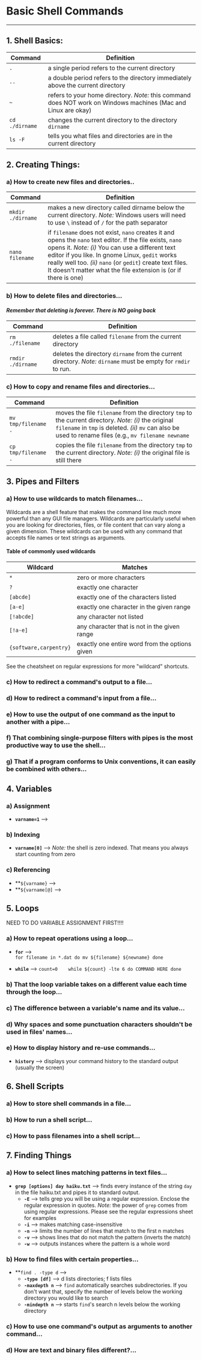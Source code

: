 # Basic Shell Commands
***

## 1. Shell Basics:

| Command        | Definition                                                                                                     |
|----------------|----------------------------------------------------------------------------------------------------------------|  
| `.`            | a single period refers to the current directory                                                                |  
| `..`           | a double period refers to the directory immediately above the current directory                                |  
| `~`            | refers to your home directory. _Note:_ this command does NOT work on Windows machines (Mac and Linux are okay) |  
| `cd ./dirname` | changes the current directory to the directory `dirname`                                                       |  
| `ls -F`        | tells you what files and directories are in the current directory                                              |  



## 2. Creating Things:
### a) How to create new files and directories..

| Command           | Definition                                                                                                                                                                                                                                                                                                                                            |  
|-------------------|-------------------------------------------------------------------------------------------------------------------------------------------------------------------------------------------------------------------------------------------------------------------------------------------------------------------------------------------------------|  
| `mkdir ./dirname` | makes a new directory called dirname below the current directory. _Note:_ Windows users will need to use `\` instead of `/` for the path separator                                                                                                                                                                                                    |  
| `nano filename`   | if `filename` does not exist, `nano` creates it and opens the `nano` text editor. If the file exists, `nano` opens it. _Note:_ _(i)_ You can use a different text editor if you like.  In gnome Linux, `gedit` works really well too. _(ii)_ `nano` (or `gedit`) create text files. It doesn't matter what the file extension is (or if there is one) |  

### b) How to delete files and directories...
#### _Remember that deleting is forever. There is NO going back_

| Command           | Definition                                                                                                       |  
|-------------------|------------------------------------------------------------------------------------------------------------------|
| `rm ./filename`   | deletes a file called `filename` from the current directory                                                      |  
| `rmdir ./dirname` |  deletes the directory `dirname` from the current directory. _Note:_ `dirname` must be empty for `rmdir` to run. |  

### c) How to copy and rename files and directories...

| Command | Definition                                                                                                                                                                                                                    |  
|---------|-------------------------------------------------------------------------------------------------------------------------------------------------------------------------------------------------------------------------------|  
| `mv tmp/filename .` | moves the file `filename` from the directory `tmp` to the current directory. _Note:_ _(i)_ the original `filename` in `tmp` is deleted. _(ii)_ `mv` can also be used to rename files (e.g., `mv filename newname` |  
| `cp tmp/filename .` | copies the file `filename` from the directory `tmp` to the current directory. _Note:_ _(i)_ the original file is still there                                                                                      |  



## 3. Pipes and Filters
### a) How to use wildcards to match filenames...
Wildcards are a shell feature that makes the command line much more powerful than any GUI file managers. 
Wildcards are particularly useful when you are looking for directories, files, or file content that can
vary along a given dimension.  These wildcards can be used with any command that accepts file names or 
text strings as arguments.

#### Table of commonly used wildcards 

| Wildcard               | Matches                                        |  
|------------------------|------------------------------------------------|  
| `*`                    | zero or more characters                        |  
| `?`                    | exactly one character                          |  
| `[abcde]`              | exactly one of the characters listed           |  
| `[a-e]`                | exactly one character in the given range       |  
| `[!abcde]`             | any character not listed                       |  
| `[!a-e]`               | any character that is not in the given range   |  
| `{software,carpentry}` | exactly one entire word from the options given |  

See the cheatsheet on regular expressions for more "wildcard" shortcuts.

### c) How to redirect a command's output to a file...
### d) How to redirect a command's input from a file...
### e) How to use the output of one command as the input to another with a pipe...
### f) That combining single-purpose filters with pipes is the most productive way to use the shell...
### g) That if a program conforms to Unix conventions, it can easily be combined with others...



## 4. Variables
### a) Assignment
* **`varname=1`** -->

### b) Indexing 
* **`varname[0]`** --> _Note:_ the shell is zero indexed.  That means you always start counting from zero

### c) Referencing
* **`${varname}` -->
* **`${varname[@]` --> 

 

## 5. Loops
NEED TO DO VARIABLE ASSIGNMENT FIRST!!!!
### a) How to repeat operations using a loop...
* **`for`** -->  
    `for filename in *.dat
    do
      mv ${filename} ${newname}
    done`
    
* **`while`** -->
    `count=0   
     while ${count} -lte 6
     do
       COMMAND HERE
     done`

### b) That the loop variable takes on a different value each time through the loop...
### c) The difference between a variable's name and its value...
### d) Why spaces and some punctuation characters shouldn't be used in files' names...
### e) How to display history and re-use commands...
* **`history`** --> displays your command history to the standard output (usually the screen)



## 6. Shell Scripts
### a) How to store shell commands in a file...
### b) How to run a shell script...
### c) How to pass filenames into a shell script...



## 7. Finding Things
### a) How to select lines matching patterns in text files...
* **`grep [options] day haiku.txt`** --> finds every instance of the string `day` in the file haiku.txt and pipes it to standard output. 
	* **`-E`** --> tells grep you will be using a regular expression. Enclose the regular expression in quotes. _Note:_ the power of `grep` comes from using regular expressions. Please see the regular expressions sheet for examples
	* **`-i`** --> makes matching case-insensitive
	* **`-n`** --> limits the number of lines that match to the first n matches
	* **`-v`** --> shows lines that do not match the pattern (inverts the match) 			
	* **`-w`** --> outputs instances where the pattern is a whole word

### b) How to find files with certain properties...
* **`find . -type d` -->
	* **`-type [df]`** --> d lists directories; f lists files
	* **`-maxdepth n`** --> `find` automatically searches subdirectories. If you don't want that, specify the number of levels below the working directory you would like to search
	* **`-mindepth n`** --> starts `find`'s search n levels below the working directory
	
### c) How to use one command's output as arguments to another command...

### d) How are text and binary files different?...

